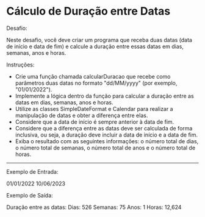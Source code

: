 # Cálculo de Duração entre Datas

Desafio: 

Neste desafio, você deve criar um programa que receba duas datas (data de início e data de fim) e calcule a duração entre essas datas em dias, semanas, anos e horas.

Instruções:

- Crie uma função chamada calcularDuracao que recebe como parâmetros duas datas no formato "dd/MM/yyyy" (por exemplo, "01/01/2022").
- Implemente a lógica dentro da função para calcular a duração entre as datas em dias, semanas, anos e horas.
- Utilize as classes SimpleDateFormat e Calendar para realizar a manipulação de datas e obter a diferença entre elas.
- Considere que a data de início é sempre anterior à data de fim. 
- Considere que a diferença entre as datas deve ser calculada de forma inclusiva, ou seja, a duração deve incluir a data de início e a data de fim. 
- Exiba o resultado com as seguintes informações: o número total de dias, o número total de semanas, o número total de anos e o número total de horas. 

---

Exemplo de Entrada:

01/01/2022
10/06/2023

Exemplo de Saída:

Duração entre as datas:
Dias: 526
Semanas: 75
Anos: 1
Horas: 12,624


